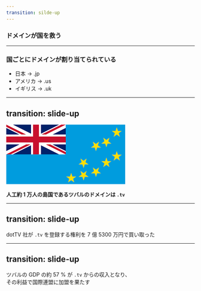 ```yaml
---
transition: silde-up
---
```


### ドメインが国を救う

---

### 国ごとにドメインが割り当てられている

- 日本 -> .jp
- アメリカ -> .us
- イギリス -> .uk


---
transition: slide-up
---

<img src="./01.png" className="w-[500px] h-auto mx-auto mb-20"/>

**人工約 1 万人の島国であるツバルのドメインは `.tv`**

---
transition: slide-up
---

dotTV 社が `.tv` を登録する権利を 7 億 5300 万円で買い取った

---
transition: slide-up
---

ツバルの GDP の約 57 % が `.tv` からの収入となり、
<br/>
その利益で国際連盟に加盟を果たす
